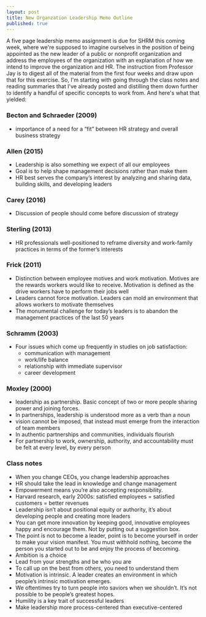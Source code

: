 ```yaml
---
layout: post
title: New Organzation Leadership Memo Outline
published: true
---
```


A five page leadership memo assignment is due for SHRM this coming week, where we're supposed to imagine ourselves in the position of being appointed as the new leader of a public or nonprofit organization and address the employees of the organization with an explanation of how we intend to improve the organization and HR. The instruction from Professor Jay is to digest all of the material from the first four weeks and draw upon that for this exercise. So, I'm starting with going through the class notes and reading summaries that I've already posted and distilling them down further to identify a handful of specific concepts to work from. And here's what that yielded:

### Becton and Schraeder (2009)

* importance of a need for a “fit” between HR strategy and overall business strategy

### Allen (2015)

* Leadership is also something we expect of all our employees
* Goal is to help shape management decisions rather than make them
* HR best serves the company’s interest by analyzing and sharing data, building skills, and developing leaders

### Carey (2016)

* Discussion of people should come before discussion of strategy

### Sterling (2013)

* HR professionals well-positioned to reframe diversity and work-family practices in terms of the former’s interests

### Frick (2011)

* Distinction between employee motives and work motivation. Motives are the rewards workers would like to receive. Motivation is defined as the drive workers have to perform their jobs well
* Leaders cannot force motivation. Leaders can mold an environment that allows workers to motivate themselves
* The monumental challenge for today’s leaders is to abandon the management practices of the last 50 years

### Schramm (2003)

* Four issues which come up frequently in studies on job satisfaction:
  * communication with management
  * work/life balance
  * relationship with immediate supervisor
  * career development

### Moxley (2000)

* leadership as partnership. Basic concept of two or more people sharing power and joining forces.
* In partnerships, leadership is understood more as a verb than a noun
* vision cannot be imposed, that instead must emerge from the interaction of team members
* In authentic partnerships and communities, individuals flourish
* For partnership to work, ownership, authority, and accountability must be felt at every level, by every person

### Class notes

* When you change CEOs, you change leadership approaches
* HR should take the lead in knowledge and change management
* Empowerment means you’re also accepting responsibility.
* Harvard research, early 2000s: satisfied employees = satisfied customers = better revenues
* Leadership isn’t about positional equity or authority, it’s about developing people and creating more leaders
* You can get more innovation by keeping good, innovative employees happy and encourage them. Not by putting out a suggestion box.
* The point is not to become a leader, point is to become yourself in order to make your vision manifest. You must withhold nothing, become the person you started out to be and enjoy the process of becoming.
* Ambition is a choice
* Lead from your strengths and be who you are
* To call up on the best from others, you need to understand them
* Motivation is intrinsic. A leader creates an environment in which people’s intrinsic motivation emerges.
* We oftentimes try to turn people into saviors when we shouldn’t. It’s not possible to be people’s greatest hopes.
* Humility is a key trait of successful leaders
* Make leadership more process-centered than executive-centered
